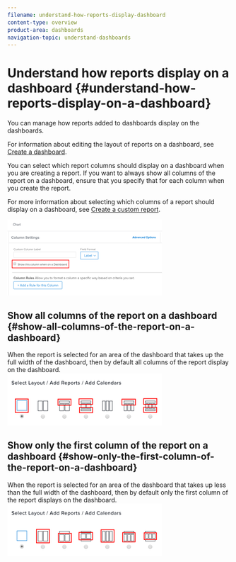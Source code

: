 ```yaml
---
filename: understand-how-reports-display-dashboard
content-type: overview
product-area: dashboards
navigation-topic: understand-dashboards
---
```




# Understand how reports display on a dashboard {#understand-how-reports-display-on-a-dashboard}

You can manage how reports added to dashboards display on the dashboards.


For information about editing the layout of reports on a dashboard, see [Create a dashboard](create-dashboard.md).


You can select which report columns should display on a dashboard when you are creating a report. If you want to always show all columns of the report on a dashboard, ensure that you specify that for each column when you create the report.  



For more information about selecting which columns of a report should display on a dashboard, see [Create a custom report](create-custom-report.md).


![](assets/qs-show-in-dashboard-350x172.png)




## Show all columns of the report on a dashboard {#show-all-columns-of-the-report-on-a-dashboard}

When the report is selected for an area of the dashboard that takes up the full width of the dashboard, then by default all columns of the report display on the dashboard.  
![](assets/qs-dashboard-full-reports-350x118.png)




## Show only the first column of the report on a dashboard {#show-only-the-first-column-of-the-report-on-a-dashboard}

When the report is selected for an area of the dashboard that takes up less than the full width of the dashboard, then by default only the first column of the report displays on the dashboard.  
![](assets/qs-dashboard-truncated-reports-350x118.png)


